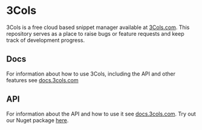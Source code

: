 # 3Cols
3Cols is a free cloud based snippet manager available at [3Cols.com](https://3cols.com). This repository serves as a place to raise bugs or feature requests and keep track of development progress.

## Docs
For information about how to use 3Cols, including the API and other features see [docs.3cols.com](https://docs.3cols.com)

## API
For information about the API and how to use it see [docs.3cols.com](https://docs.3cols.com/api/apiintroduction). Try out our Nuget package [here](https://github.com/OliBlade/3ColsAPI).

